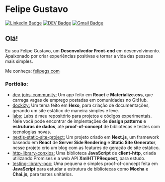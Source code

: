 # Felipe Gustavo

[![Linkedin Badge](https://img.shields.io/badge/-LinkedIn-blue?style=flat-square&logo=Linkedin&logoColor=white&link=https://www.linkedin.com/in/lucas-bittencourt/)](https://www.linkedin.com/in/felipegustavos/)
[![DEV Badge](https://img.shields.io/badge/-DEV.to-000?style=flat-square&logo=dev.to&logoColor=white&link=https://dev.to/lucasgdb)](https://dev.to/felipegs)
[![Gmail Badge](https://img.shields.io/badge/-Gmail-c14438?style=flat-square&logo=Gmail&logoColor=white&link=mailto:lucasgdbittencourt@gmail.com)](mailto:felipegdas07@gmail.com)

## Olá!

Eu sou Felipe Gustavo, um **Desenvolvedor Front-end** em desenvolvimento.  
Apaixonado por criar experiências positivas e tornar a vida das pessoas mais simples.

Me conheça: [felipegs.com](https://felipegs.com/)

### Portfólio:
- [dev-jobs-community:](https://github.com/felipegs07/dev-jobs-community) Um app feito em **React** e **Materialize.css**, que carrega vagas de emprego postadas em comunidades no GitHub.
- [dockizy:](https://github.com/felipegs07/dockizy) Um tema feito em **Hexo**, para criação de documentações, gerando um site estático de maneira simples e leve.
- [labs:](https://github.com/felipegs07/labs) Labs é meu repositório para projetos e códigos experimentais. Nele você pode encontrar de implentações de **design patterns** e **estruturas de dados**, até **proof-of-concept** de bibliotecas e testes com tecnologias novas.
- [nextjs-static-site-project:](https://github.com/felipegs07/nextjs-static-site-project) Um projeto criado em **Next.js**, um framework baseado em **React** de  **Server Side Rendering** e **Static Site Generator**, nesse projeto crio um blog com as features de geração de site estático.
- [http-library-conxios:](https://github.com/felipegs07/http-library-conxios) Uma biblioteca **JavaScript** de **client-http**, criada utilizando Promises e a web API **XmlHTTPRequest**, para estudo.
- [testing-library-poc:](https://github.com/felipegs07/testing-library-poc) Uma pequena e simples proof-of-concept feita em **JavaScript** para estudar a estrutura de bibliotecas como **Mocha** e **Chai.js**, para testes unitários.
